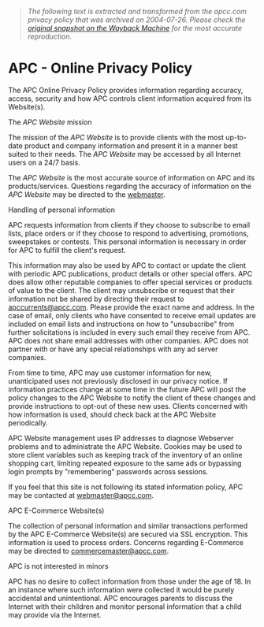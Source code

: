 > *The following text is extracted and transformed from the apcc.com privacy policy that was archived on 2004-07-26. Please check the [original snapshot on the Wayback Machine](https://web.archive.org/web/20040726080138id_/http%3A//www.apcc.com/corporate/legal/privacy.cfm) for the most accurate reproduction.*

# APC - Online Privacy Policy

The APC Online Privacy Policy provides information regarding accuracy, access, security and how APC controls client information acquired from its Website(s).

The _APC Website_ mission

The mission of the _APC Website_ is to provide clients with the most up-to-date product and company information and present it in a manner best suited to their needs. The _APC Website_ may be accessed by all Internet users on a 24/7 basis.

The _APC Website_ is the most accurate source of information on APC and its products/services. Questions regarding the accuracy of information on the _APC Website_ may be directed to the [webmaster](https://web.archive.org/support/feedback.cfm).

Handling of personal information

APC requests information from clients if they choose to subscribe to email lists, place orders or if they choose to respond to advertising, promotions, sweepstakes or contests. This personal information is necessary in order for APC to fulfill the client's request.

This information may also be used by APC to contact or update the client with periodic APC publications, product details or other special offers. APC does allow other reputable companies to offer special services or products of value to the client. The client may unsubscribe or request that their information not be shared by directing their request to [apccurrents@apcc.com](mailto:apccurrents@apcc.com). Please provide the exact name and address. In the case of email, only clients who have consented to receive email updates are included on email lists and instructions on how to "unsubscribe" from further solicitations is included in every such email they receive from APC. APC does not share email addresses with other companies. APC does not partner with or have any special relationships with any ad server companies.

From time to time, APC may use customer information for new, unanticipated uses not previously disclosed in our privacy notice. If information practices change at some time in the future APC will post the policy changes to the APC Website to notify the client of these changes and provide instructions to opt-out of these new uses. Clients concerned with how information is used, should check back at the APC Website periodically.

APC Website management uses IP addresses to diagnose Webserver problems and to administrate the APC Website. Cookies may be used to store client variables such as keeping track of the inventory of an online shopping cart, limiting repeated exposure to the same ads or bypassing login prompts by "remembering" passwords across sessions.

If you feel that this site is not following its stated information policy, APC may be contacted at [webmaster@apcc.com](mailto:webmaster@apcc.com).

APC E-Commerce Website(s)

The collection of personal information and similar transactions performed by the APC E-Commerce Website(s) are secured via SSL encryption. This information is used to process orders. Concerns regarding E-Commerce may be directed to [commercemaster@apcc.com](mailto:commercemaster@apcc.com).

APC is not interested in minors

APC has no desire to collect information from those under the age of 18. In an instance where such information were collected it would be purely accidental and unintentional. APC encourages parents to discuss the Internet with their children and monitor personal information that a child may provide via the Internet.
